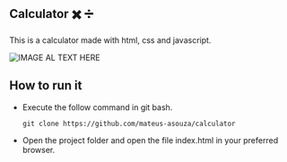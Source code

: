 ## Calculator :heavy_multiplication_x: :heavy_division_sign:

This is a calculator made with html, css and javascript.

![IMAGE AL TEXT HERE](img/calculator.gif)

## How to run it

- Execute the follow command in git bash.

  ```
  git clone https://github.com/mateus-asouza/calculator
  ```

- Open the project folder and open the file index.html in your preferred browser.
